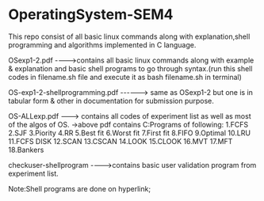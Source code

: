 # OperatingSystem-SEM4
This repo consist of all basic linux commands along with explanation,shell programming and algorithms implemented in C language.

OSexp1-2.pdf ---->contains all basic linux commands along with example & explanation and basic shell programs to go through syntax.(run this shell codes in filename.sh file and execute it as bash filename.sh in terminal)

OS-exp1-2-shellprogramming.pdf ------> same as OSexp1-2 but one is in tabular form & other in documentation for submission purpose.

OS-ALLexp.pdf ---> contains all codes of experiment list as well as most of the algos of OS.
->above pdf contains C:Programs of following:
1.FCFS
2.SJF
3.Piority
4.RR
5.Best fit
6.Worst fit
7.First fit
8.FIFO
9.Optimal
10.LRU
11.FCFS DISK
12.SCAN
13.CSCAN
14.LOOK
15.CLOOK
16.MVT
17.MFT
18.Bankers



checkuser-shellprogram ---->contains basic user validation program from experiment list.

Note:Shell programs are done on hyperlink;
